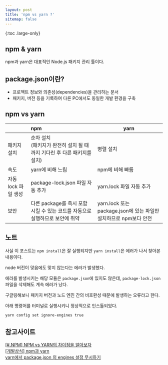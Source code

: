 ```yaml
---
layout: post
title: 'npm vs yarn ?'
sitemap: false
---
```


{:toc .large-only}

## npm & yarn

npm과 yarn은 대표적인 Node.js 패키지 관리 툴이다.

## package.json이란?

- 프로젝트 정보와 의존성(dependencies)을 관리하는 문서
- 패키지, 버전 등을 기록하여 다른 PC에서도 동일한 개발 환경을 구축

## npm vs yarn

|                     | npm                                                                          | yarn                                                              |
| :------------------ | :--------------------------------------------------------------------------- | ----------------------------------------------------------------- |
| 패키지 설치         | 순차 설치<br/>(패키지가 완전히 설치 될 때까지 기다린 후 다른 패키지를 설치)  | 병렬 설치                                                         |
| 속도                | yarn에 비해 느림                                                             | npm에 비해 빠름                                                   |
| 자동 lock 파일 생성 | package-lock.json 파일 자동 추가                                             | yarn.lock 파일 자동 추가                                          |
| 보안                | 다른 package를 즉시 포함 시킬 수 있는 코드를 자동으로 실행하므로 보안에 취약 | yarn.lock 또는 package.json에 있는 파일만 설치하므로 npm보다 안전 |

## 노트

사실 이 포스트는 `npm install`은 잘 실행되지만 `yarn install`은 에러가 나서 찾아본 내용이다.

node 버전이 맞음에도 맞지 않는다는 에러가 발생했다.

에러를 발생시키는 해당 모듈은 `package.json`에 있지도 않은데, `package-lock.json` 파일을 삭제해도 계속 에러가 났다.

구글링해보니 패키지 버전과 노드 엔진 간의 비호환성 때문에 발생하는 오류라고 한다.

아래 명령어를 터미널로 실행시키니 정상적으로 인스톨되었다.

```bash
yarn config set ignore-engines true
```

## 참고사이트

[[#.NPM] NPM vs YARN의 차이점을 알아보자](https://developer0809.tistory.com/128)<br/>
[[개발상식] npm과 yarn](https://velog.io/@kysung95/%EA%B0%9C%EB%B0%9C%EC%83%81%EC%8B%9D-npm%EA%B3%BC-yarn)<br/>
[yarn에서 package.json 의 engines 설정 무시하기](https://velog.io/@bang9dev/yarn%EC%97%90%EC%84%9C-package.json-%EC%9D%98-engines-%EC%84%A4%EC%A0%95-%EB%AC%B4%EC%8B%9C%ED%95%98%EA%B8%B0)
